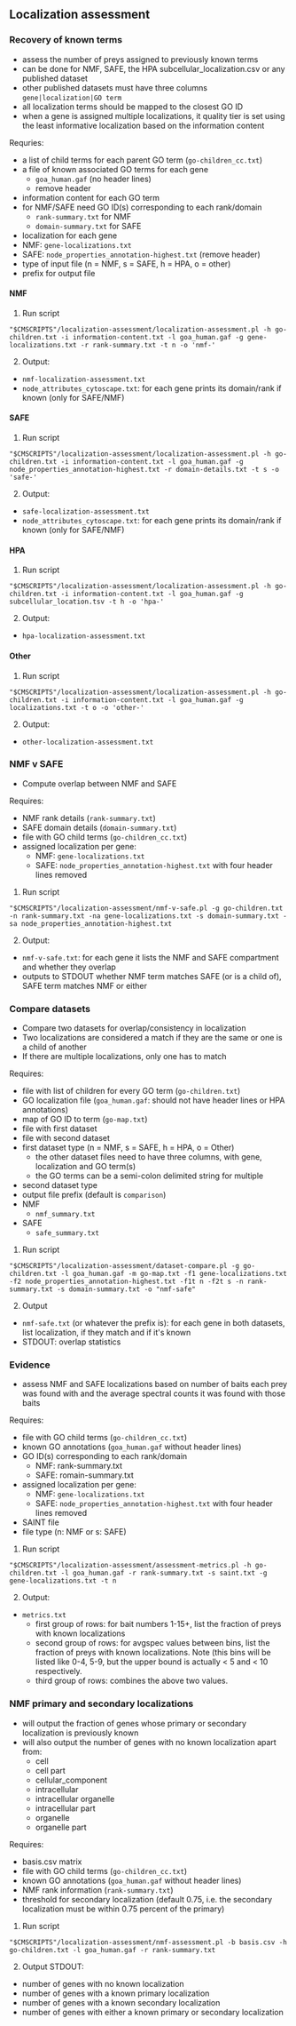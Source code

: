 ## Localization assessment

### Recovery of known terms

* assess the number of preys assigned to previously known terms
* can be done for NMF, SAFE, the HPA subcellular_localization.csv or any published dataset
* other published datasets must have three columns `gene|localization|GO term`
* all localization terms should be mapped to the closest GO ID
* when a gene is assigned multiple localizations, it quality tier is set using the least informative localization based on the information content

Requries:
* a list of child terms for each parent GO term (`go-children_cc.txt`)
* a file of known associated GO terms for each gene
  * `goa_human.gaf` (no header lines)
  * remove header
* information content for each GO term
* for NMF/SAFE need GO ID(s) corresponding to each rank/domain
  * `rank-summary.txt` for NMF
  * `domain-summary.txt` for SAFE
* localization for each gene
 * NMF: `gene-localizations.txt`
 * SAFE: `node_properties_annotation-highest.txt` (remove header)
* type of input file (n = NMF, s = SAFE, h = HPA, o = other)
* prefix for output file

#### NMF

 1. Run script
 ```
 "$CMSCRIPTS"/localization-assessment/localization-assessment.pl -h go-children.txt -i information-content.txt -l goa_human.gaf -g gene-localizations.txt -r rank-summary.txt -t n -o 'nmf-'
 ```

 2.	Output:
 * `nmf-localization-assessment.txt`
 * `node_attributes_cytoscape.txt`: for each gene prints its domain/rank if known (only for SAFE/NMF)

 #### SAFE

 1. Run script
 ```
 "$CMSCRIPTS"/localization-assessment/localization-assessment.pl -h go-children.txt -i information-content.txt -l goa_human.gaf -g node_properties_annotation-highest.txt -r domain-details.txt -t s -o 'safe-'
 ```

 2.	Output:
 * `safe-localization-assessment.txt`
 * `node_attributes_cytoscape.txt`: for each gene prints its domain/rank if known (only for SAFE/NMF)

 #### HPA

 1. Run script
 ```
 "$CMSCRIPTS"/localization-assessment/localization-assessment.pl -h go-children.txt -i information-content.txt -l goa_human.gaf -g subcellular_location.tsv -t h -o 'hpa-'
 ```

 2.	Output:
 * `hpa-localization-assessment.txt`

 #### Other

 1. Run script
 ```
 "$CMSCRIPTS"/localization-assessment/localization-assessment.pl -h go-children.txt -i information-content.txt -l goa_human.gaf -g localizations.txt -t o -o 'other-'
 ```

 2.	Output:
 * `other-localization-assessment.txt`

 ### NMF v SAFE

 * Compute overlap between NMF and SAFE

 Requires:
* NMF rank details (`rank-summary.txt`)
*	SAFE domain details (`domain-summary.txt`)
* file with GO child terms (`go-children_cc.txt`)
* assigned localization per gene:
  * NMF: `gene-localizations.txt`
  * SAFE: `node_properties_annotation-highest.txt` with four header lines removed

1. Run script
```
"$CMSCRIPTS"/localization-assessment/nmf-v-safe.pl -g go-children.txt -n rank-summary.txt -na gene-localizations.txt -s domain-summary.txt -sa node_properties_annotation-highest.txt
```

2. Output:
* `nmf-v-safe.txt`: for each gene it lists the NMF and SAFE compartment and whether they overlap
* outputs to STDOUT whether NMF term matches SAFE (or is a child of), SAFE term matches NMF or either

### Compare datasets

* Compare two datasets for overlap/consistency in localization
* Two localizations are considered a match if they are the same or one is a child of another
* If there are multiple localizations, only one has to match

Requires:
* file with list of children for every GO term (`go-children.txt`)
* GO localization file (`goa_human.gaf`: should not have header lines or HPA annotations)
* map of GO ID to term (`go-map.txt`)
* file with first dataset
* file with second dataset
* first dataset type (n = NMF, s = SAFE, h = HPA, o = Other)
  * the other dataset files need to have three columns, with gene, localization and GO term(s)
  * the GO terms can be a semi-colon delimited string for multiple
* second dataset type
* output file prefix (default is `comparison`)
* NMF
  * `nmf_summary.txt`
* SAFE
  * `safe_summary.txt`

1. Run script
```
"$CMSCRIPTS"/localization-assessment/dataset-compare.pl -g go-children.txt -l goa_human.gaf -m go-map.txt -f1 gene-localizations.txt -f2 node_properties_annotation-highest.txt -f1t n -f2t s -n rank-summary.txt -s domain-summary.txt -o "nmf-safe"
```

2. Output
* `nmf-safe.txt` (or whatever the prefix is): for each gene in both datasets, list localization, if they match and if it's known
* STDOUT: overlap statistics

### Evidence

* assess NMF and SAFE localizations based on number of baits each prey was found with and the average spectral counts it was found with those baits

Requires:
* file with GO child terms (`go-children_cc.txt`)
* known GO annotations (`goa_human.gaf` without header lines)
* GO ID(s) corresponding to each rank/domain
  * NMF: rank-summary.txt
  * SAFE: romain-summary.txt
* assigned localization per gene:
  * NMF: `gene-localizations.txt`
  * SAFE: `node_properties_annotation-highest.txt` with four header lines removed
* SAINT file
* file type (n: NMF or s: SAFE)

1. Run script
```
"$CMSCRIPTS"/localization-assessment/assessment-metrics.pl -h go-children.txt -l goa_human.gaf -r rank-summary.txt -s saint.txt -g gene-localizations.txt -t n
```

2. Output:
* `metrics.txt`
  * first group of rows: for bait numbers 1-15+, list the fraction of preys with known localizations
  * second group of rows: for avgspec values between bins, list the fraction of preys with known localizations. Note (this bins will be listed like 0-4, 5-9, but the upper bound is actually < 5 and < 10 respectively.
  * third group of rows: combines the above two values.

### NMF primary and secondary localizations

* will output the fraction of genes whose primary or secondary localization is previously known
* will also output the number of genes with no known localization apart from:
  * cell
  * cell part
  * cellular_component
  * intracellular
  * intracellular organelle
  * intracellular part
  * organelle
  * organelle part

Requires:
* basis.csv matrix
* file with GO child terms (`go-children_cc.txt`)
* known GO annotations (`goa_human.gaf` without header lines)
* NMF rank information (`rank-summary.txt`)
* threshold for secondary localization (default 0.75, i.e. the secondary localization must be within 0.75 percent of the primary)

1. Run script
```
"$CMSCRIPTS"/localization-assessment/nmf-assessment.pl -b basis.csv -h go-children.txt -l goa_human.gaf -r rank-summary.txt
```

2. Output STDOUT:
* number of genes with no known localization
* number of genes with a known primary localization
* number of genes with a known secondary localization
* number of genes with either a known primary or secondary localization